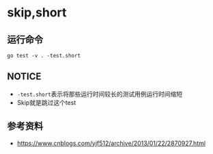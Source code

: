 # skip,short

## 运行命令
`go test -v . -test.short`

## NOTICE
 - `-test.short`表示将那些运行时间较长的测试用例运行时间缩短
 - Skip就是跳过这个test

## 参考资料
 - https://www.cnblogs.com/yjf512/archive/2013/01/22/2870927.html